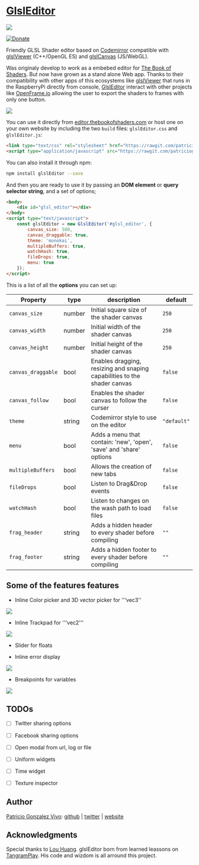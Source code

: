 # [GlslEditor](https://github.com/patriciogonzalezvivo/glslEditor)

![](http://patriciogonzalezvivo.com/images/glslEditor/00.gif)

[![Donate](https://www.paypalobjects.com/en_US/i/btn/btn_donate_SM.gif)](https://www.paypal.com/cgi-bin/webscr?cmd=_s-xclick&hosted_button_id=4BQMKQJDQ9XH6)

Friendly GLSL Shader editor based on [Codemirror](http://codemirror.net/) compatible with [glslViewer](https://github.com/patriciogonzalezvivo/glslViewer) (C++/OpenGL ES) and [glslCanvas](https://github.com/patriciogonzalezvivo/glslCanvas) (JS/WebGL).

Was originaly develop to work as a embebed editor for [The Book of Shaders](https://thebookofshaders.com). But now have grown as a stand alone Web app. Thanks to their compatibility with other apps of this ecosystems like [glslViewer](https://github.com/patriciogonzalezvivo/glslViewer) that runs in the RaspberryPi directly from console, [GlslEditor](https://github.com/patriciogonzalezvivo/glslEditor) interact with other projects like [OpenFrame.io](http://openframe.io) allowing the user to export the shaders to frames with only one button.

![](http://patriciogonzalezvivo.com/images/glslEditor/01.gif)

You can use it directly from [editor.thebookofshaders.com](http://editor.thebookofshaders.com/) or host one on your own website by including the two ```build``` files: ```glslEditor.css``` and ```glslEditor.js```:

```html
<link type="text/css" rel="stylesheet" href="https://rawgit.com/patriciogonzalezvivo/glslEditor/gh-pages/build/glslEditor.css">
<script type="application/javascript" src="https://rawgit.com/patriciogonzalezvivo/glslEditor/gh-pages/build/glslEditor.js"></script>
```

You can also install it through npm:

```bash
npm install glslEditor --save
```

And then you are ready to use it by passing an **DOM element** or **query selector string**, and a set of options;

```html
<body>
    <div id="glsl_editor"></div>
</body>
<script type="text/javascript">
    const glslEditor = new GlslEditor('#glsl_editor', { 
        canvas_size: 500,
        canvas_draggable: true,
        theme: 'monokai',
        multipleBuffers: true,
        watchHash: true,
        fileDrops: true,
        menu: true
    });
</script>
```

This is a list of all the **options** you can set up:

| Property             | type | description  | default  |
|----------------------|------|---|-----|
| ```canvas_size```    |number| Initial square size of the shader canvas |```250```|
| ```canvas_width```   |number| Initial width of the shader canvas |```250```|
| ```canvas_height```  |number| Initial height of the shader canvas  |```250```|
| ```canvas_draggable```| bool | Enables dragging, resizing and snaping capabilities to the shader canvas |```false```|
| ```canvas_follow```  | bool | Enables the shader canvas to follow the curser |```false```|
| ```theme```  | string | Codemirror style to use on the editor |```"default"```|
| ```menu``` | bool | Adds a menu that contain: 'new', 'open', 'save' and 'share' options | ```false```|
| ```multipleBuffers``` | bool | Allows the creation of new tabs |```false```|
| ```fileDrops``` | bool | Listen to Drag&Drop events |```false```|
| ```watchHash```| bool | Listen to changes on the wash path to load files |```false```|
| ```frag_header``` | string| Adds a hidden header to every shader before compiling |```""```|
| ```frag_footer``` | string| Adds a hidden footer to every shader before compiling |```""```|

## Some of the features features

- Inline Color picker and 3D vector picker for '''vec3''

![](http://patriciogonzalezvivo.com/images/glslEditor/pickers1.gif)

- Inline Trackpad for '''vec2'''

![](http://patriciogonzalezvivo.com/images/glslEditor/picker2.gif)

- Slider for floats

- Inline error display

![](http://patriciogonzalezvivo.com/images/glslEditor/error.gif)

- Breakpoints for variables

![](http://patriciogonzalezvivo.com/images/glslEditor/debugger.gif)


## TODOs

- [ ] Twitter sharing options
- [ ] Facebook sharing options

- [ ] Open modal from url, log or file

- [ ] Uniform widgets
- [ ] Time widget
- [ ] Texture inspector

## Author

[Patricio Gonzalez Vivo](http://https://twitter.com/patriciogv): [github](https://github.com/patriciogonzalezvivo) | [twitter](http://https://twitter.com/patriciogv) | [website](http://patriciogonzalezvivo.com)

## Acknowledgments

Special thanks to [Lou Huang](@saikofish). glslEditor born from learned leassons on [TangramPlay](http://tangrams.github.io/tangram-play/). His code and wizdom is all arround this project.
